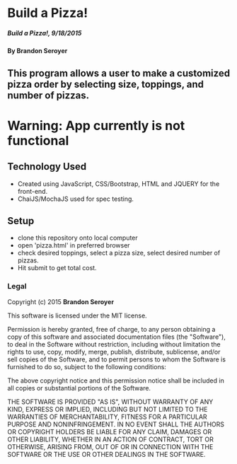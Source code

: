 # Build a Pizza!

##### Build a Pizza!, 9/18/2015

#### By **Brandon Seroyer**

## This program allows a user to make a customized pizza order by selecting size, toppings, and number of pizzas.
# Warning: App currently is not functional

## Technology Used
* Created using JavaScript, CSS/Bootstrap, HTML and JQUERY for the front-end.
* ChaiJS/MochaJS used for spec testing.

## Setup
* clone this repository onto local computer
* open 'pizza.html' in preferred browser
* check desired toppings, select a pizza size, select desired number of pizzas.
* Hit submit to get total cost.

### Legal

Copyright (c) 2015 **Brandon Seroyer**

This software is licensed under the MIT license.

Permission is hereby granted, free of charge, to any person obtaining a copy
of this software and associated documentation files (the "Software"), to deal
in the Software without restriction, including without limitation the rights
to use, copy, modify, merge, publish, distribute, sublicense, and/or sell
copies of the Software, and to permit persons to whom the Software is
furnished to do so, subject to the following conditions:

The above copyright notice and this permission notice shall be included in
all copies or substantial portions of the Software.

THE SOFTWARE IS PROVIDED "AS IS", WITHOUT WARRANTY OF ANY KIND, EXPRESS OR
IMPLIED, INCLUDING BUT NOT LIMITED TO THE WARRANTIES OF MERCHANTABILITY,
FITNESS FOR A PARTICULAR PURPOSE AND NONINFRINGEMENT. IN NO EVENT SHALL THE
AUTHORS OR COPYRIGHT HOLDERS BE LIABLE FOR ANY CLAIM, DAMAGES OR OTHER
LIABILITY, WHETHER IN AN ACTION OF CONTRACT, TORT OR OTHERWISE, ARISING FROM,
OUT OF OR IN CONNECTION WITH THE SOFTWARE OR THE USE OR OTHER DEALINGS IN
THE SOFTWARE.
